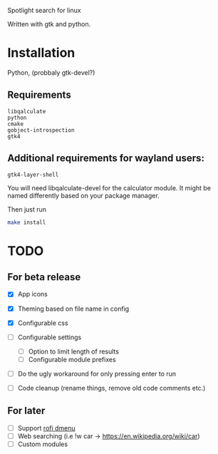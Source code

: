 Spotlight search for linux

Written with gtk and python. 


# Installation
Python, (probbaly gtk-devel?)

## Requirements
```
libqalculate
python
cmake
gobject-introspection
gtk4
```
## Additional requirements for wayland users:
```
gtk4-layer-shell
```

You will need libqalculate-devel for the calculator module.
It might be named differently based on your package manager.

Then just run
```sh
make install
```


# TODO
## For beta release

- [x] App icons
- [x] Theming based on file name in config
- [x] Configurable css
- [ ] Configurable settings
    - [ ] Option to limit length of results
    - [ ] Configurable module prefixes
- [ ] Do the ugly workaround for only pressing enter to run
- [ ] Code cleanup (rename things, remove old code comments etc.)


## For later
- [ ] Support [rofi dmenu](https://github.com/davatorium/rofi/wiki/dmenu_specs)
- [ ] Web searching (i.e !w car -> https://en.wikipedia.org/wiki/car)
- [ ] Custom modules
